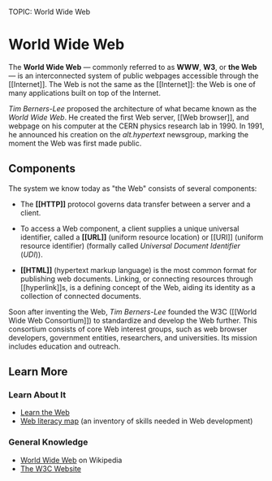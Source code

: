 TOPIC: World Wide Web

# World Wide Web

The **World Wide Web** — commonly referred to as **WWW**, **W3**, or **the Web** — is an interconnected
system of public webpages accessible through the [[Internet]]. The Web is not the same as the [[Internet]]:
the Web is one of many applications built on top of the Internet.

*Tim Berners-Lee* proposed the architecture of what became known as the *World Wide Web*. He created
the first Web server, [[Web browser]], and webpage on his computer at the CERN physics research lab
in 1990. In 1991, he announced his creation on the *alt.hypertext* newsgroup,
marking the moment the Web was first made public.

## Components

The system we know today as "the Web" consists of several components:

- The **[[HTTP]]** protocol governs data transfer between a server and a client.

- To access a Web component, a client supplies a unique universal identifier, called a **[[URL]]**
(uniform resource location) or [[URI]] (uniform resource identifier)
(formally called *Universal Document Identifier* (*UDI*)).

- **[[HTML]]** (hypertext markup language) is the most common format for publishing web documents.
Linking, or connecting resources through [[hyperlink]]s, is a defining concept of the Web, aiding its
identity as a collection of connected documents.

Soon after inventing the Web, *Tim Berners-Lee* founded the W3C ([[World Wide Web Consortium]]) to
standardize and develop the Web further. This consortium consists of core Web interest groups,
such as web browser developers, government entities, researchers, and universities.
Its mission includes education and outreach.

## Learn More

### Learn About It

- [Learn the Web](https://developer.mozilla.org/en-US/Learn)
- [Web literacy map](https://learning.mozilla.org/web-literacy)
(an inventory of skills needed in Web development)

### General Knowledge

- [World Wide Web](https://en.wikipedia.org/wiki/World%20Wide%20Web) on Wikipedia
- [The W3C Website](http://w3.org/)
